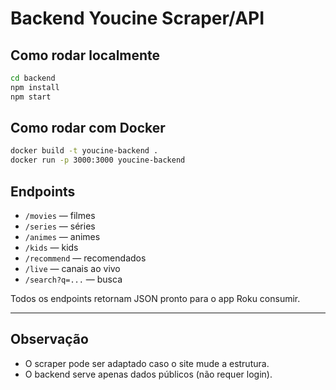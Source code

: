 # Backend Youcine Scraper/API

## Como rodar localmente

```bash
cd backend
npm install
npm start
```

## Como rodar com Docker

```bash
docker build -t youcine-backend .
docker run -p 3000:3000 youcine-backend
```

## Endpoints
- `/movies` — filmes
- `/series` — séries
- `/animes` — animes
- `/kids` — kids
- `/recommend` — recomendados
- `/live` — canais ao vivo
- `/search?q=...` — busca

Todos os endpoints retornam JSON pronto para o app Roku consumir.

---

## Observação
- O scraper pode ser adaptado caso o site mude a estrutura.
- O backend serve apenas dados públicos (não requer login).
